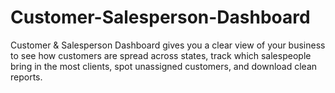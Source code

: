 # Customer-Salesperson-Dashboard
Customer &amp; Salesperson Dashboard gives you a clear view of your business to see how customers are spread across states, track which salespeople bring in the most clients, spot unassigned customers, and download clean reports.
